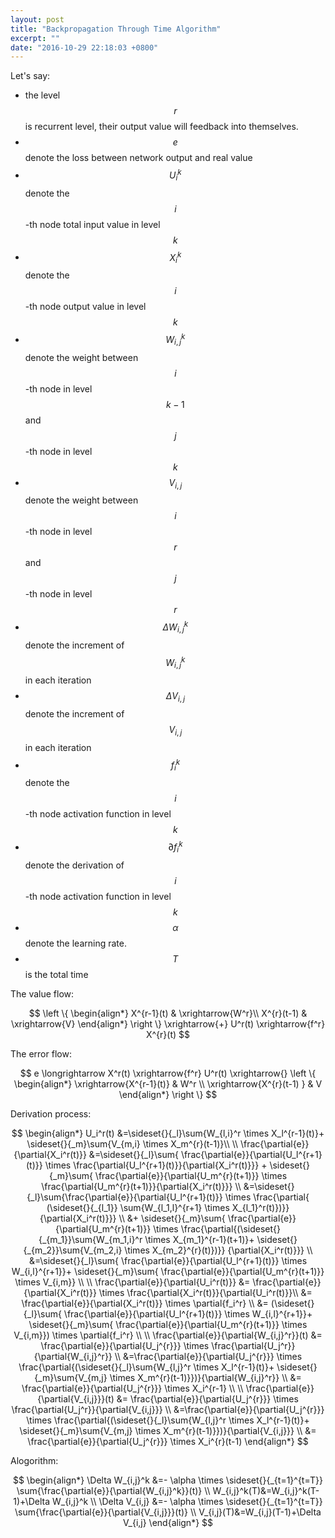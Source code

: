 ```yaml
---
layout: post
title: "Backpropagation Through Time Algorithm"
excerpt: ""
date: "2016-10-29 22:18:03 +0800"
---
```


Let's say:

+ the  level $$r$$ is recurrent level, their output value will feedback into themselves.
+ $$e$$ denote the loss between network output and real value
+ $$U_i^k$$ denote the $$i$$-th node total input value in level $$k$$
+ $$X_i^k$$ denote the $$i$$-th node output value in level $$k$$
+ $$W_{i,j}^k$$ denote the weight between $$i$$-th node in level $$k-1$$ and $$j$$-th node in level $$k$$
+ $$V_{i,j}$$ denote the weight between $$i$$-th node in level $$r$$ and $$j$$-th node in level $$r$$
+ $$\Delta W_{i,j}^k$$ denote the increment of $$W_{i,j}^k$$ in each iteration
+ $$\Delta V_{i,j}$$ denote the increment of $$V_{i,j}$$ in each iteration
+ $$f_i^k$$ denote the $$i$$-th node activation function in level $$k$$
+ $$\partial{f_i^k}$$ denote the derivation of  $$i$$-th node activation function in level $$k$$
+ $$\alpha$$ denote the learning rate.
+ $$T$$ is the total time

The value flow:

$$
\left \{
  \begin{align*}
   X^{r-1}(t) & \xrightarrow{W^r}\\
   X^{r}(t-1) & \xrightarrow{V}
  \end{align*}
\right \}
  \xrightarrow{+} U^r(t) \xrightarrow{f^r} X^{r}(t)
$$

The error flow:

$$
e \longrightarrow X^r(t) \xrightarrow{f^r} U^r(t) \xrightarrow{}
\left \{
  \begin{align*}
   \xrightarrow{X^{r-1}(t)} & W^r \\
   \xrightarrow{X^{r}(t-1) } & V 
  \end{align*}
\right \}
$$

Derivation process:

$$
\begin{align*}
U_i^r(t)
 &=\sideset{}{_l}\sum{W_{l,i}^r \times X_l^{r-1}(t)}+ \sideset{}{_m}\sum{V_{m,i} \times X_m^{r}(t-1)}\\
 \\
\frac{\partial{e}}{\partial{X_i^r(t)}} 
  &=\sideset{}{_l}\sum{  \frac{\partial{e}}{\partial{U_l^{r+1}(t)}} \times 
  \frac{\partial{U_l^{r+1}(t)}}{\partial{X_i^r(t)}}} + \sideset{}{_m}\sum{ 
  \frac{\partial{e}}{\partial{U_m^{r}(t+1)}} \times 
  \frac{\partial{U_m^{r}(t+1)}}{\partial{X_i^r(t)}}} \\
  &=\sideset{}{_l}\sum{\frac{\partial{e}}{\partial{U_l^{r+1}(t)}} \times 
  \frac{\partial{ (\sideset{}{_{l_1}} \sum{W_{l_1,l}^{r+1} \times X_{l_1}^r(t)})}}{\partial{X_i^r(t)}}} \\
  &+ \sideset{}{_m}\sum{   \frac{\partial{e}}{\partial{U_m^{r}(t+1)}} \times \frac{\partial{(\sideset{}{_{m_1}}\sum{W_{m_1,i}^r \times X_{m_1}^{r-1}(t+1)}+  \sideset{}{_{m_2}}\sum{V_{m_2,i} \times X_{m_2}^{r}(t)})}} {\partial{X_i^r(t)}}} \\
    &=\sideset{}{_l}\sum{ \frac{\partial{e}}{\partial{U_l^{r+1}(t)}} \times W_{i,l}^{r+1}}+
  \sideset{}{_m}\sum{ \frac{\partial{e}}{\partial{U_m^{r}(t+1)}} \times V_{i,m}} \\
  \\
  \frac{\partial{e}}{\partial{U_i^r(t)}} &= \frac{\partial{e}}{\partial{X_i^r(t)}} \times \frac{\partial{X_i^r(t)}}{\partial{U_i^r(t)}}\\
  &= \frac{\partial{e}}{\partial{X_i^r(t)}} \times \partial{f_i^r} \\
  &= (\sideset{}{_l}\sum{ \frac{\partial{e}}{\partial{U_l^{r+1}(t)}} \times W_{i,l}^{r+1}}+
  \sideset{}{_m}\sum{ \frac{\partial{e}}{\partial{U_m^{r}(t+1)}} \times V_{i,m}}) \times \partial{f_i^r} \\
  \\
  \frac{\partial{e}}{\partial{W_{i,j}^r}}(t) 
  &= \frac{\partial{e}}{\partial{U_j^{r}}} \times \frac{\partial{U_j^r}}{\partial{W_{i,j}^r}} \\
  &=\frac{\partial{e}}{\partial{U_j^{r}}} \times \frac{\partial{(\sideset{}{_l}\sum{W_{l,j}^r \times X_l^{r-1}(t)}+ \sideset{}{_m}\sum{V_{m,j} \times X_m^{r}(t-1)}})}{\partial{W_{i,j}^r}} \\
  &= \frac{\partial{e}}{\partial{U_j^{r}}} \times X_i^{r-1} \\
  \\
  \frac{\partial{e}}{\partial{V_{i,j}}}(t) 
  &= \frac{\partial{e}}{\partial{U_j^{r}}} \times \frac{\partial{U_j^r}}{\partial{V_{i,j}}} \\
  &=\frac{\partial{e}}{\partial{U_j^{r}}} \times \frac{\partial{(\sideset{}{_l}\sum{W_{l,j}^r \times X_l^{r-1}(t)}+ \sideset{}{_m}\sum{V_{m,j} \times X_m^{r}(t-1)}})}{\partial{V_{i,j}}} \\
  &= \frac{\partial{e}}{\partial{U_j^{r}}} \times X_i^{r}(t-1) 
 \end{align*}
$$

Alogorithm:

$$
\begin{align*}
\Delta W_{i,j}^k &=-  \alpha  \times   \sideset{}{_{t=1}^{t=T}} \sum{\frac{\partial{e}}{\partial{W_{i,j}^k}}(t)}  \\
W_{i,j}^k(T)&=W_{i,j}^k(T-1)+\Delta W_{i,j}^k \\
\Delta V_{i,j} &=-  \alpha  \times   \sideset{}{_{t=1}^{t=T}} \sum{\frac{\partial{e}}{\partial{V_{i,j}}}(t)}  \\
V_{i,j}(T)&=W_{i,j}(T-1)+\Delta V_{i,j}
\end{align*}
$$

